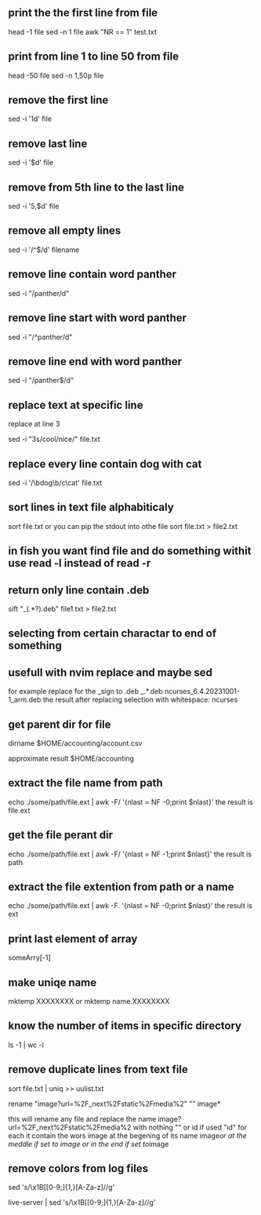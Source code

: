 
## print the the first line from file

head -1 file
sed -n 1 file
awk "NR == 1" test.txt

## print from line 1 to line 50 from file

head -50 file
sed -n 1,50p file

## remove the first line

sed -i '1d' file

## remove last line

sed -i '$d' file

## remove from 5th line to the last line

sed -i '5,$d' file

## remove all empty lines

sed -i '/^$/d' filename

## remove line contain word panther

sed -i "/panther/d"

## remove line start with word panther

sed -i "/^panther/d"

## remove line end with word panther

sed -i "/panther$/d"

## replace text at specific line

replace at line 3

sed -i "3s/cool/nice/" file.txt

## replace every line contain dog with cat

sed -i '/\bdog\b/c\cat' file.txt

## sort lines in text file alphabiticaly

sort file.txt
or you can pip the stdout into othe file
sort file.txt > file2.txt

## in fish you want find file and do something withit use read -l instead of read -r

## return only line contain .deb

sift  "_(.*?).deb" file1.txt > file2.txt

## selecting from certain charactar to end of something

## usefull with nvim replace and maybe sed

for example replace for the _sign to .deb
_.*.deb
ncurses_6.4.20231001-1_arm.deb
the result after replacing selection with whitespace:
ncurses

## get parent dir for file

dirname $HOME/accounting/account.csv

approximate result
$HOME/accounting

## extract the file name from path

echo ./some/path/file.ext | awk -F/ '{nlast = NF -0;print $nlast}'
the result is file.ext

## get the file perant dir

echo ./some/path/file.ext | awk -F/ '{nlast = NF -1;print $nlast}'
the result is path

## extract the file extention from path or a name

echo ./some/path/file.ext | awk -F. '{nlast = NF -0;print $nlast}'
the result is ext

## print last element of array

someArry[-1]

## make uniqe name

mktemp XXXXXXXX
or
mktemp name.XXXXXXXX

## know the number of items in specific directory

ls -1 | wc -l

## remove duplicate lines from text file

sort file.txt | uniq >> uulist.txt

rename  "image?url=%2F_next%2Fstatic%2Fmedia%2" "" image*

this will rename any file and replace the name image?url=%2F_next%2Fstatic%2Fmedia%2 with nothing "" or id if used "id" for each it contain the wors image at the begening of its name image*or at the meddle if set to *image*  or in the end if set to*image

## remove colors from log files

sed 's/\x1B\[[0-9;]\{1,\}[A-Za-z]//g'

live-server | sed 's/\x1B\[[0-9;]\{1,\}[A-Za-z]//g'
